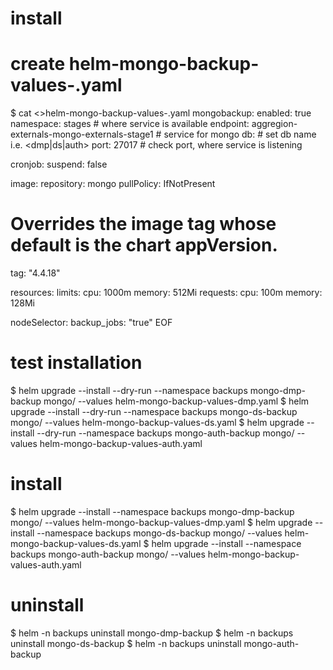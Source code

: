 # install
# create helm-mongo-backup-values-<dbname>.yaml
$ cat <<EOF>>helm-mongo-backup-values-<dbname>.yaml
mongobackup:
  enabled: true
  namespace: stages                                     # where service is available
  endpoint: aggregion-externals-mongo-externals-stage1  # service for mongo
  db: <dbname>                                          # set db name i.e. <dmp|ds|auth>
  port: 27017                                           # check port, where service is listening

cronjob:
  suspend: false

image:
  repository: mongo
  pullPolicy: IfNotPresent
  # Overrides the image tag whose default is the chart appVersion.
  tag: "4.4.18"

resources:
  limits:
    cpu: 1000m
    memory: 512Mi
  requests:
    cpu: 100m
    memory: 128Mi

nodeSelector:
  backup_jobs: "true"
EOF

# test installation
$ helm upgrade --install --dry-run --namespace backups mongo-dmp-backup  mongo/ --values helm-mongo-backup-values-dmp.yaml
$ helm upgrade --install --dry-run --namespace backups mongo-ds-backup   mongo/ --values helm-mongo-backup-values-ds.yaml
$ helm upgrade --install --dry-run --namespace backups mongo-auth-backup mongo/ --values helm-mongo-backup-values-auth.yaml

# install
$ helm upgrade --install --namespace backups mongo-dmp-backup  mongo/ --values helm-mongo-backup-values-dmp.yaml
$ helm upgrade --install --namespace backups mongo-ds-backup   mongo/ --values helm-mongo-backup-values-ds.yaml
$ helm upgrade --install --namespace backups mongo-auth-backup mongo/ --values helm-mongo-backup-values-auth.yaml

# uninstall
$ helm -n backups uninstall mongo-dmp-backup
$ helm -n backups uninstall mongo-ds-backup
$ helm -n backups uninstall mongo-auth-backup
